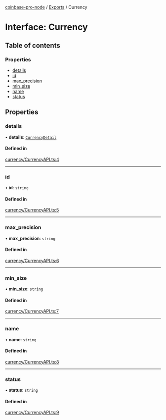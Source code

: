 [coinbase-pro-node](../README.md) / [Exports](../modules.md) / Currency

# Interface: Currency

## Table of contents

### Properties

- [details](Currency.md#details)
- [id](Currency.md#id)
- [max_precision](Currency.md#max_precision)
- [min_size](Currency.md#min_size)
- [name](Currency.md#name)
- [status](Currency.md#status)

## Properties

### details

• **details**: [`CurrencyDetail`](CurrencyDetail.md)

#### Defined in

[currency/CurrencyAPI.ts:4](https://github.com/bennycode/coinbase-pro-node/blob/7770f03/src/currency/CurrencyAPI.ts#L4)

---

### id

• **id**: `string`

#### Defined in

[currency/CurrencyAPI.ts:5](https://github.com/bennycode/coinbase-pro-node/blob/7770f03/src/currency/CurrencyAPI.ts#L5)

---

### max_precision

• **max_precision**: `string`

#### Defined in

[currency/CurrencyAPI.ts:6](https://github.com/bennycode/coinbase-pro-node/blob/7770f03/src/currency/CurrencyAPI.ts#L6)

---

### min_size

• **min_size**: `string`

#### Defined in

[currency/CurrencyAPI.ts:7](https://github.com/bennycode/coinbase-pro-node/blob/7770f03/src/currency/CurrencyAPI.ts#L7)

---

### name

• **name**: `string`

#### Defined in

[currency/CurrencyAPI.ts:8](https://github.com/bennycode/coinbase-pro-node/blob/7770f03/src/currency/CurrencyAPI.ts#L8)

---

### status

• **status**: `string`

#### Defined in

[currency/CurrencyAPI.ts:9](https://github.com/bennycode/coinbase-pro-node/blob/7770f03/src/currency/CurrencyAPI.ts#L9)
